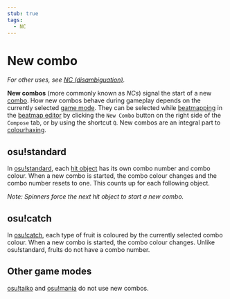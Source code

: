 ```yaml
---
stub: true
tags:
  - NC
---
```


# New combo

*For other uses, see [NC (disambiguation)](/wiki/Disambiguation/NC).*

**New combos** (more commonly known as *NCs*) signal the start of a new [combo](/wiki/Beatmapping/Combo). How new combos behave during gameplay depends on the currently selected [game mode](/wiki/Game_mode). They can be selected while [beatmapping](/wiki/Beatmapping) in the [beatmap editor](/wiki/Beatmap_Editor) by clicking the `New Combo` button on the right side of the `Compose` tab, or by using the shortcut `Q`. New combos are an integral part to [colourhaxing](/wiki/Beatmapping/Colourhaxing).

## osu!standard

In [osu!standard](/wiki/Game_mode/osu!), each [hit object](/wiki/Hit_object) has its own combo number and combo colour. When a new combo is started, the combo colour changes and the combo number resets to one. This counts up for each following object.

*Note: Spinners force the next hit object to start a new combo.*

## osu!catch

In [osu!catch](/wiki/Game_mode/osu!catch), each type of fruit is coloured by the currently selected combo colour. When a new combo is started, the combo colour changes. Unlike osu!standard, fruits do not have a combo number.

## Other game modes

[osu!taiko](/wiki/Game_mode/osu!taiko) and [osu!mania](/wiki/Game_mode/osu!mania) do not use new combos.

<!--TODO: Insert lots of links-->
